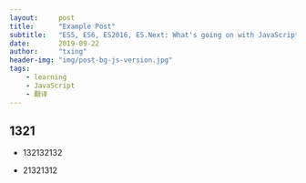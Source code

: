 ```yaml
---
layout:     post
title:      "Example Post"
subtitle:   "ES5, ES6, ES2016, ES.Next: What's going on with JavaScript versioning?"
date:       2019-09-22
author:     "txing"
header-img: "img/post-bg-js-version.jpg"
tags:
    - learning
    - JavaScript
    - 翻译
---
```


## 1321

- 132132132 

- 21321312 

